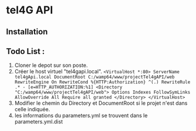 # tel4G API #
## Installation ##

Todo List :
-------

1. Cloner le depot sur son poste.
2. Créer le host virtuel "tel4gapi.local".
`<VirtualHost *:80>
	ServerName tel4gApi.local
	DocumentRoot C:/wamp64/www/projectTel4gAPI/web
	RewriteEngine On
    RewriteCond %{HTTP:Authorization} ^(.)
    RewriteRule .* - [e=HTTP_AUTHORIZATION:%1]
	<Directory  "C:/wamp64/www/projectTel4gAPI/web">
        Options Indexes FollowSymLinks
        AllowOverride All
        Require all granted
	</Directory>
</VirtualHost>`
3. Modifier le chemin du  Directory et DocumentRoot si le projet n'est dans celle indiquée.
4. les informations du parameters.yml se trouvent dans le parameters.yml.dist
